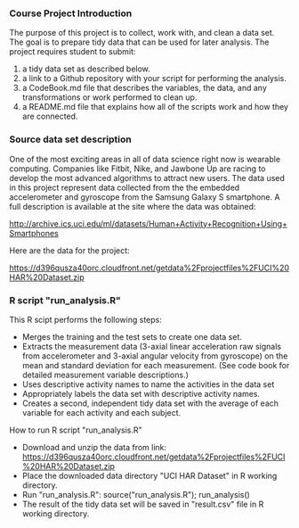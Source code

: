 ### Course Project Introduction

The purpose of this project is to collect, work with, and clean a data set. The goal is to prepare tidy data that can be used for later analysis. The project requires student to submit:
1) a tidy data set as described below. 
2) a link to a Github repository with your script for performing the analysis. 
3) a CodeBook.md file that describes the variables, the data, and any 
transformations or work performed to clean up. 
4) a README.md file that explains how all of the scripts work and how they are connected.  

### Source data set description
One of the most exciting areas in all of data science right now is wearable
computing. Companies like Fitbit, Nike, and Jawbone Up are racing to develop the 
most advanced algorithms to attract new users. The data used in this project
represent data collected from the the embedded accelerometer and gyroscope
from the Samsung Galaxy S smartphone. A full description is available at the site
where the data was obtained: 

http://archive.ics.uci.edu/ml/datasets/Human+Activity+Recognition+Using+Smartphones 

Here are the data for the project: 

https://d396qusza40orc.cloudfront.net/getdata%2Fprojectfiles%2FUCI%20HAR%20Dataset.zip 

### R script "run_analysis.R" 

This R scipt performs the following steps: 
* Merges the training and the test sets to create one data set.
* Extracts the measurement data (3-axial linear acceleration raw signals 
  from accelerometer and 3-axial angular velocity from gyroscope) on the mean 
  and standard deviation for each measurement. 
  (See code book for detailed measurement variable descriptions.)
* Uses descriptive activity names to name the activities in the data set
* Appropriately labels the data set with descriptive activity names. 
* Creates a second, independent tidy data set with the average of each variable 
  for each activity and each subject. 

How to run R script "run_analysis.R"
* Download and unzip the data from link:
https://d396qusza40orc.cloudfront.net/getdata%2Fprojectfiles%2FUCI%20HAR%20Dataset.zip 
* Place the downloaded data directory "UCI HAR Dataset" in R working directory.
* Run "run_analysis.R": 
        source("run_analysis.R");
        run_analysis()
* The result of the tidy data set will be saved in "result.csv" file in R working directory.

